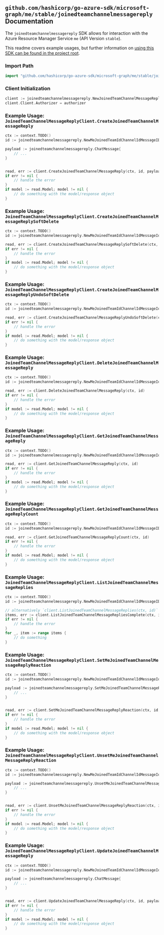 
## `github.com/hashicorp/go-azure-sdk/microsoft-graph/me/stable/joinedteamchannelmessagereply` Documentation

The `joinedteamchannelmessagereply` SDK allows for interaction with the Azure Resource Manager Service `me` (API Version `stable`).

This readme covers example usages, but further information on [using this SDK can be found in the project root](https://github.com/hashicorp/go-azure-sdk/tree/main/docs).

### Import Path

```go
import "github.com/hashicorp/go-azure-sdk/microsoft-graph/me/stable/joinedteamchannelmessagereply"
```


### Client Initialization

```go
client := joinedteamchannelmessagereply.NewJoinedTeamChannelMessageReplyClientWithBaseURI("https://management.azure.com")
client.Client.Authorizer = authorizer
```


### Example Usage: `JoinedTeamChannelMessageReplyClient.CreateJoinedTeamChannelMessageReply`

```go
ctx := context.TODO()
id := joinedteamchannelmessagereply.NewMeJoinedTeamIdChannelIdMessageID("teamIdValue", "channelIdValue", "chatMessageIdValue")

payload := joinedteamchannelmessagereply.ChatMessage{
	// ...
}


read, err := client.CreateJoinedTeamChannelMessageReply(ctx, id, payload)
if err != nil {
	// handle the error
}
if model := read.Model; model != nil {
	// do something with the model/response object
}
```


### Example Usage: `JoinedTeamChannelMessageReplyClient.CreateJoinedTeamChannelMessageReplySoftDelete`

```go
ctx := context.TODO()
id := joinedteamchannelmessagereply.NewMeJoinedTeamIdChannelIdMessageIdReplyID("teamIdValue", "channelIdValue", "chatMessageIdValue", "chatMessageId1Value")

read, err := client.CreateJoinedTeamChannelMessageReplySoftDelete(ctx, id)
if err != nil {
	// handle the error
}
if model := read.Model; model != nil {
	// do something with the model/response object
}
```


### Example Usage: `JoinedTeamChannelMessageReplyClient.CreateJoinedTeamChannelMessageReplyUndoSoftDelete`

```go
ctx := context.TODO()
id := joinedteamchannelmessagereply.NewMeJoinedTeamIdChannelIdMessageIdReplyID("teamIdValue", "channelIdValue", "chatMessageIdValue", "chatMessageId1Value")

read, err := client.CreateJoinedTeamChannelMessageReplyUndoSoftDelete(ctx, id)
if err != nil {
	// handle the error
}
if model := read.Model; model != nil {
	// do something with the model/response object
}
```


### Example Usage: `JoinedTeamChannelMessageReplyClient.DeleteJoinedTeamChannelMessageReply`

```go
ctx := context.TODO()
id := joinedteamchannelmessagereply.NewMeJoinedTeamIdChannelIdMessageIdReplyID("teamIdValue", "channelIdValue", "chatMessageIdValue", "chatMessageId1Value")

read, err := client.DeleteJoinedTeamChannelMessageReply(ctx, id)
if err != nil {
	// handle the error
}
if model := read.Model; model != nil {
	// do something with the model/response object
}
```


### Example Usage: `JoinedTeamChannelMessageReplyClient.GetJoinedTeamChannelMessageReply`

```go
ctx := context.TODO()
id := joinedteamchannelmessagereply.NewMeJoinedTeamIdChannelIdMessageIdReplyID("teamIdValue", "channelIdValue", "chatMessageIdValue", "chatMessageId1Value")

read, err := client.GetJoinedTeamChannelMessageReply(ctx, id)
if err != nil {
	// handle the error
}
if model := read.Model; model != nil {
	// do something with the model/response object
}
```


### Example Usage: `JoinedTeamChannelMessageReplyClient.GetJoinedTeamChannelMessageReplyCount`

```go
ctx := context.TODO()
id := joinedteamchannelmessagereply.NewMeJoinedTeamIdChannelIdMessageID("teamIdValue", "channelIdValue", "chatMessageIdValue")

read, err := client.GetJoinedTeamChannelMessageReplyCount(ctx, id)
if err != nil {
	// handle the error
}
if model := read.Model; model != nil {
	// do something with the model/response object
}
```


### Example Usage: `JoinedTeamChannelMessageReplyClient.ListJoinedTeamChannelMessageReplies`

```go
ctx := context.TODO()
id := joinedteamchannelmessagereply.NewMeJoinedTeamIdChannelIdMessageID("teamIdValue", "channelIdValue", "chatMessageIdValue")

// alternatively `client.ListJoinedTeamChannelMessageReplies(ctx, id)` can be used to do batched pagination
items, err := client.ListJoinedTeamChannelMessageRepliesComplete(ctx, id)
if err != nil {
	// handle the error
}
for _, item := range items {
	// do something
}
```


### Example Usage: `JoinedTeamChannelMessageReplyClient.SetMeJoinedTeamChannelMessageReplyReaction`

```go
ctx := context.TODO()
id := joinedteamchannelmessagereply.NewMeJoinedTeamIdChannelIdMessageIdReplyID("teamIdValue", "channelIdValue", "chatMessageIdValue", "chatMessageId1Value")

payload := joinedteamchannelmessagereply.SetMeJoinedTeamChannelMessageReplyReactionRequest{
	// ...
}


read, err := client.SetMeJoinedTeamChannelMessageReplyReaction(ctx, id, payload)
if err != nil {
	// handle the error
}
if model := read.Model; model != nil {
	// do something with the model/response object
}
```


### Example Usage: `JoinedTeamChannelMessageReplyClient.UnsetMeJoinedTeamChannelMessageReplyReaction`

```go
ctx := context.TODO()
id := joinedteamchannelmessagereply.NewMeJoinedTeamIdChannelIdMessageIdReplyID("teamIdValue", "channelIdValue", "chatMessageIdValue", "chatMessageId1Value")

payload := joinedteamchannelmessagereply.UnsetMeJoinedTeamChannelMessageReplyReactionRequest{
	// ...
}


read, err := client.UnsetMeJoinedTeamChannelMessageReplyReaction(ctx, id, payload)
if err != nil {
	// handle the error
}
if model := read.Model; model != nil {
	// do something with the model/response object
}
```


### Example Usage: `JoinedTeamChannelMessageReplyClient.UpdateJoinedTeamChannelMessageReply`

```go
ctx := context.TODO()
id := joinedteamchannelmessagereply.NewMeJoinedTeamIdChannelIdMessageIdReplyID("teamIdValue", "channelIdValue", "chatMessageIdValue", "chatMessageId1Value")

payload := joinedteamchannelmessagereply.ChatMessage{
	// ...
}


read, err := client.UpdateJoinedTeamChannelMessageReply(ctx, id, payload)
if err != nil {
	// handle the error
}
if model := read.Model; model != nil {
	// do something with the model/response object
}
```
